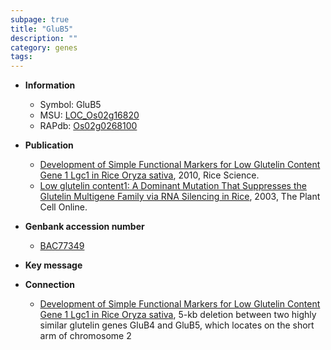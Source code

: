 ```yaml
---
subpage: true
title: "GluB5"
description: ""
category: genes
tags: 
---
```


* **Information**  
    + Symbol: GluB5  
    + MSU: [LOC_Os02g16820](http://rice.plantbiology.msu.edu/cgi-bin/ORF_infopage.cgi?orf=LOC_Os02g16820)  
    + RAPdb: [Os02g0268100](http://rapdb.dna.affrc.go.jp/viewer/gbrowse_details/irgsp1?name=Os02g0268100)  

* **Publication**  
    + [Development of Simple Functional Markers for Low Glutelin Content Gene 1 Lgc1 in Rice Oryza sativa](http://www.ncbi.nlm.nih.gov/pubmed?term=Development+of+Simple+Functional+Markers+for+Low+Glutelin+Content+Gene+1+Lgc1+in+Rice+Oryza+sativa%5BTitle%5D), 2010, Rice Science.
    + [Low glutelin content1: A Dominant Mutation That Suppresses the Glutelin Multigene Family via RNA Silencing in Rice](http://www.ncbi.nlm.nih.gov/pubmed?term=Low+glutelin+content1:+A+Dominant+Mutation+That+Suppresses+the+Glutelin+Multigene+Family+via+RNA+Silencing+in+Rice%5BTitle%5D), 2003, The Plant Cell Online.

* **Genbank accession number**  
    + [BAC77349](http://www.ncbi.nlm.nih.gov/nuccore/BAC77349)

* **Key message**  

* **Connection**  
    + [Development of Simple Functional Markers for Low Glutelin Content Gene 1 Lgc1 in Rice Oryza sativa](http://www.ncbi.nlm.nih.gov/pubmed?term=Development+of+Simple+Functional+Markers+for+Low+Glutelin+Content+Gene+1+Lgc1+in+Rice+Oryza+sativa%5BTitle%5D), 5-kb deletion between two highly similar glutelin genes GluB4 and GluB5, which locates on the short arm of chromosome 2



